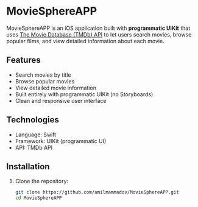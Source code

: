 # MovieSphereAPP

MovieSphereAPP is an iOS application built with **programmatic UIKit** that uses [The Movie Database (TMDb) API](https://www.themoviedb.org/documentation/api) to let users search movies, browse popular films, and view detailed information about each movie.

## Features

- Search movies by title
- Browse popular movies
- View detailed movie information
- Built entirely with programmatic UIKit (no Storyboards)
- Clean and responsive user interface

## Technologies

- Language: Swift
- Framework: UIKit (programmatic UI)
- API: TMDb API

## Installation

1. Clone the repository:
   ```bash
   git clone https://github.com/amilmammadov/MovieSphereAPP.git
   cd MovieSphereAPP

